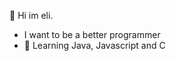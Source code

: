 👋 Hi im eli.
<!-- 
👀 I’m interested in C but shhhh
-->
- I want to be a better programmer
- 🌱 Learning Java, Javascript and C
